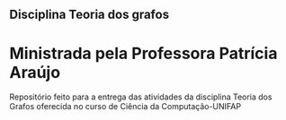 ## Disciplina Teoria dos grafos
# Ministrada pela Professora Patrícia Araújo

Repositório feito para a entrega das atividades da disciplina Teoria dos Grafos oferecida no curso de Ciência da Computação-UNIFAP
